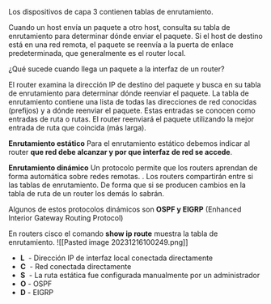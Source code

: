 
Los dispositivos de capa 3 contienen tablas de enrutamiento.

Cuando un host envía un paquete a otro host, consulta su tabla de enrutamiento para determinar dónde enviar el paquete. Si el host de destino está en una red remota, el paquete se reenvía a la puerta de enlace predeterminada, que generalmente es el router local.



¿Qué sucede cuando llega un paquete a la interfaz de un router?

El router examina la dirección IP de destino del paquete y busca en su tabla de enrutamiento para determinar dónde reenviar el paquete. La tabla de enrutamiento contiene una lista de todas las direcciones de red conocidas (prefijos) y a dónde reenviar el paquete. Estas entradas se conocen como entradas de ruta o rutas. El router reenviará el paquete utilizando la mejor entrada de ruta que coincida (más larga).


**Enrutamiento estático**
Para el enrutamiento estático debemos indicar al router **que red debe alcanzar y por que interfaz de red se accede**.

**Enrutamiento dinámico**
Un protocolo permite que los routers aprendan de forma automática sobre redes remotas. . Los routers compartirán entre si las tablas de enrutamiento. De forma que si se producen cambios en la tabla de ruta de un router los demás lo sabrán.

Algunos de estos protocolos dinámicos son
**OSPF y EIGRP** (Enhanced Interior Gateway Routing Protocol)




En routers cisco el comando **show ip route** muestra la tabla de enrutamiento.
![[Pasted image 20231216100249.png]]

- **L**  - Dirección IP de interfaz local conectada directamente
- **C**  - Red conectada directamente
- **S**  - La ruta estática fue configurada manualmente por un administrador
- **O** - OSPF
- **D** - EIGRP